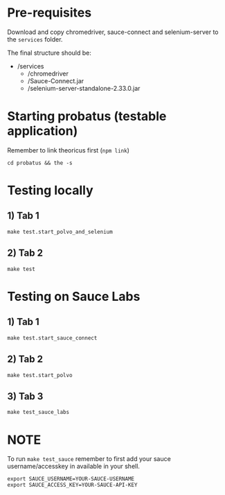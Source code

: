 # Pre-requisites

Download and copy chromedriver, sauce-connect and selenium-server to the
`services` folder.

The final structure should be:
  
  * /services
    * /chromedriver
    * /Sauce-Connect.jar
    * /selenium-server-standalone-2.33.0.jar

# Starting probatus (testable application)

Remember to link theoricus first (`npm link`)

````
cd probatus && the -s
````

# Testing locally

## 1) Tab 1

````
make test.start_polvo_and_selenium
````

## 2) Tab 2

````
make test
````

# Testing on Sauce Labs

## 1) Tab 1

````
make test.start_sauce_connect
````

## 2) Tab 2

````
make test.start_polvo
````

## 3) Tab 3

````
make test_sauce_labs
````

# NOTE

To run `make test_sauce` remember to first add your sauce username/accesskey in
available in your shell.

````
export SAUCE_USERNAME=YOUR-SAUCE-USERNAME
export SAUCE_ACCESS_KEY=YOUR-SAUCE-API-KEY
````
